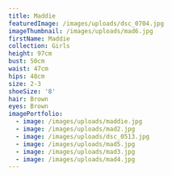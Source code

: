 ```yaml
---
title: Maddie
featuredImage: /images/uploads/dsc_0704.jpg
imageThumbnail: /images/uploads/mad6.jpg
firstName: Maddie
collection: Girls
height: 97cm
bust: 50cm
waist: 47cm
hips: 48cm
size: 2-3
shoeSize: '8'
hair: Brown
eyes: Brown
imagePortfolio:
  - image: /images/uploads/maddie.jpg
  - image: /images/uploads/mad2.jpg
  - image: /images/uploads/dsc_0513.jpg
  - image: /images/uploads/mad5.jpg
  - image: /images/uploads/mad3.jpg
  - image: /images/uploads/mad4.jpg
---
```


